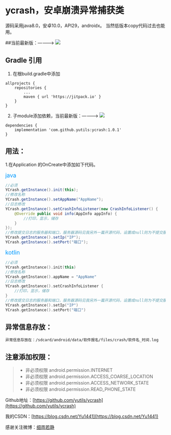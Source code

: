 # ycrash，安卓崩溃异常捕获类
源码采用java8.0，安卓10.0，API29，androidx。
当然低版本copy代码过去也能用。

##当前最新版：————> [![](https://imgconvert.csdnimg.cn/aHR0cHM6Ly9qaXRwYWNrLmlvL3YveXV0aWxzL3ljcmFzaC5zdmc?x-oss-process=image/format,png)](https://jitpack.io/#yutils/ycrash)

## Gradle 引用
1. 在根build.gradle中添加
```
allprojects {
    repositories {
        ...
        maven { url 'https://jitpack.io' }
    }
}
```

2. 子module添加依赖，当前最新版：————> [![](https://imgconvert.csdnimg.cn/aHR0cHM6Ly9qaXRwYWNrLmlvL3YveXV0aWxzL3ljcmFzaC5zdmc?x-oss-process=image/format,png)](https://jitpack.io/#yutils/ycrash)

```
dependencies {
    implementation 'com.github.yutils:ycrash:1.0.1'
}
```

##  用法：
  1.在Application 的OnCreate中添加如下代码。

<font color=#0099ff size=4 >java</font>
```java
//必须
YCrash.getInstance().init(this);
//修改名称
YCrash.getInstance().setAppName("AppName");
//日志修改
YCrash.getInstance().setCrashInfoListener(new CrashInfoListener() {
    @Override public void info(AppInfo appInfo) {
        //打印，显示，储存
    }
});
//修改提交日志的服务器和端口，服务器源码见我另外一篇开源代码，设置成null则为不提交服务器
YCrash.getInstance().setIp("IP");
YCrash.getInstance().setPort("端口");
```

<font color=#0099ff size=4 >kotlin</font>
```kotlin
//必须
YCrash.getInstance().init(this)
//修改名称
YCrash.getInstance().appName = "AppName"
//日志修改
YCrash.getInstance().setCrashInfoListener {
    //打印，显示，储存
}
//修改提交日志的服务器和端口，服务器源码见我另外一篇开源代码，设置成null则为不提交服务器
YCrash.getInstance().setIp("IP")
YCrash.getInstance().setPort("端口")
```

## 异常信息存放：
    异常信息存放在：/sdcard/android/data/软件报名/files/crash/软件名_时间.log

## 注意添加权限：
> * 非必须权限  android.permission.INTERNET
> * 非必须权限 android.permission.ACCESS_COARSE_LOCATION
> * 非必须权限 android.permission.ACCESS_NETWORK_STATE
> * 非必须权限 android.permission.READ_PHONE_STATE



Github地址：[https://github.com/yutils/ycrash](https://github.com/yutils/ycrash)

我的CSDN：[https://blog.csdn.net/Yu1441](https://blog.csdn.net/Yu1441)

感谢关注微博：[细雨若静](https://weibo.com/32005200)